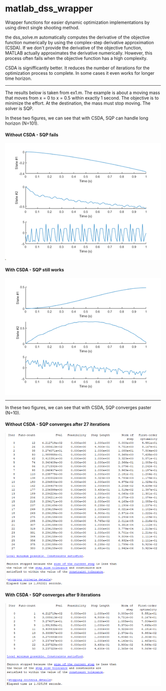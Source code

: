 # matlab_dss_wrapper

Wrapper functions for easier dynamic optimization implementations by using direct single shooting method.

the dss_solve.m automatically computes the derivative of the objective function numerically by using the complex-step derivative approximation (CSDA). If we don't provide the derivative of the objective function, MATLAB actually approximates the derivative numerically. However, this process often fails when the objective function has a high complexity.

CSDA is signifficantly better. It reduces  the number of  iterations for the optimization process to complete. In some cases it even works for longer time horizon.

----------------
The results below is taken from ex1.m. The example is about a moving mass that moves from x = 0 to x = 0.5 within exactly 1 second. The objective is to minimize the effort. At the destination, the mass must stop moving. The solver is SQP.

In these two figures, we can see that with CSDA, SQP can handle long horizon (N=101).

#### Without CSDA - SQP fails 
![](https://github.com/auralius/matlab_dss_wrapper/blob/main/docs/long_horizon_no_derivative.png)

#### With CSDA - SQP still works 
![](https://github.com/auralius/matlab_dss_wrapper/blob/main/docs/long_horizon_with_derivative.png)

----------------

In these two figures, we can see that with CSDA, SQP converges paster (N=10).

#### Without CSDA - SQP converges after 27 iterations
<img src="https://github.com/auralius/matlab_dss_wrapper/blob/main/docs/no_derivative.png" width="514" height="493">

#### With CSDA - SQP converges after 9 iterations
<img src="https://github.com/auralius/matlab_dss_wrapper/blob/main/docs/with_derivative.png" width="518" height="267">


